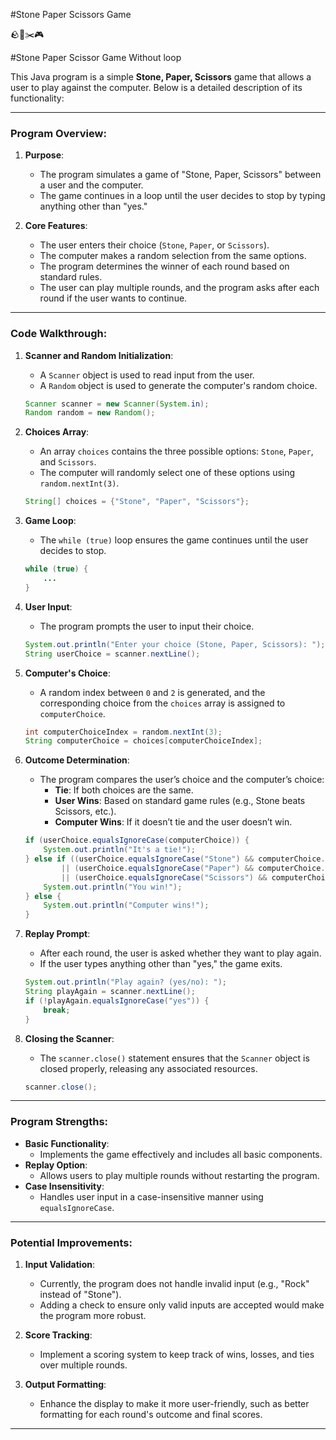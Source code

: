 #Stone Paper Scissors Game 

🪨📃✂️🎮

#Stone Paper Scissor Game Without loop

This Java program is a simple **Stone, Paper, Scissors** game that allows a user to play against the computer. Below is a detailed description of its functionality:

---

### **Program Overview**:
1. **Purpose**:
   - The program simulates a game of "Stone, Paper, Scissors" between a user and the computer.
   - The game continues in a loop until the user decides to stop by typing anything other than "yes."

2. **Core Features**:
   - The user enters their choice (`Stone`, `Paper`, or `Scissors`).
   - The computer makes a random selection from the same options.
   - The program determines the winner of each round based on standard rules.
   - The user can play multiple rounds, and the program asks after each round if the user wants to continue.

---

### **Code Walkthrough**:

1. **Scanner and Random Initialization**:
   - A `Scanner` object is used to read input from the user.
   - A `Random` object is used to generate the computer's random choice.

   ```java
   Scanner scanner = new Scanner(System.in);
   Random random = new Random();
   ```

2. **Choices Array**:
   - An array `choices` contains the three possible options: `Stone`, `Paper`, and `Scissors`.
   - The computer will randomly select one of these options using `random.nextInt(3)`.

   ```java
   String[] choices = {"Stone", "Paper", "Scissors"};
   ```

3. **Game Loop**:
   - The `while (true)` loop ensures the game continues until the user decides to stop.

   ```java
   while (true) {
       ...
   }
   ```

4. **User Input**:
   - The program prompts the user to input their choice.

   ```java
   System.out.println("Enter your choice (Stone, Paper, Scissors): ");
   String userChoice = scanner.nextLine();
   ```

5. **Computer's Choice**:
   - A random index between `0` and `2` is generated, and the corresponding choice from the `choices` array is assigned to `computerChoice`.

   ```java
   int computerChoiceIndex = random.nextInt(3);
   String computerChoice = choices[computerChoiceIndex];
   ```

6. **Outcome Determination**:
   - The program compares the user’s choice and the computer’s choice:
     - **Tie**: If both choices are the same.
     - **User Wins**: Based on standard game rules (e.g., Stone beats Scissors, etc.).
     - **Computer Wins**: If it doesn’t tie and the user doesn’t win.

   ```java
   if (userChoice.equalsIgnoreCase(computerChoice)) {
       System.out.println("It's a tie!");
   } else if ((userChoice.equalsIgnoreCase("Stone") && computerChoice.equalsIgnoreCase("Scissors"))
           || (userChoice.equalsIgnoreCase("Paper") && computerChoice.equalsIgnoreCase("Stone"))
           || (userChoice.equalsIgnoreCase("Scissors") && computerChoice.equalsIgnoreCase("Paper"))) {
       System.out.println("You win!");
   } else {
       System.out.println("Computer wins!");
   }
   ```

7. **Replay Prompt**:
   - After each round, the user is asked whether they want to play again.
   - If the user types anything other than "yes," the game exits.

   ```java
   System.out.println("Play again? (yes/no): ");
   String playAgain = scanner.nextLine();
   if (!playAgain.equalsIgnoreCase("yes")) {
       break;
   }
   ```

8. **Closing the Scanner**:
   - The `scanner.close()` statement ensures that the `Scanner` object is closed properly, releasing any associated resources.

   ```java
   scanner.close();
   ```

---

### **Program Strengths**:
- **Basic Functionality**:
  - Implements the game effectively and includes all basic components.
- **Replay Option**:
  - Allows users to play multiple rounds without restarting the program.
- **Case Insensitivity**:
  - Handles user input in a case-insensitive manner using `equalsIgnoreCase`.

---

### **Potential Improvements**:
1. **Input Validation**:
   - Currently, the program does not handle invalid input (e.g., "Rock" instead of "Stone").
   - Adding a check to ensure only valid inputs are accepted would make the program more robust.

2. **Score Tracking**:
   - Implement a scoring system to keep track of wins, losses, and ties over multiple rounds.

3. **Output Formatting**:
   - Enhance the display to make it more user-friendly, such as better formatting for each round's outcome and final scores.

---
